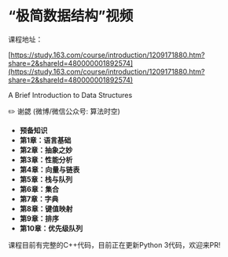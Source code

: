 # “极简数据结构”视频

课程地址：

[https://study.163.com/course/introduction/1209171880.htm?share=2&shareId=480000001892574](https://study.163.com/course/introduction/1209171880.htm?share=2&shareId=480000001892574)

A Brief Introduction to Data Structures

:pencil2: 谢勰 \(微博/微信公众号: 算法时空\)

* **预备知识**
* **第1章：语言基础**
* **第2章：抽象之妙**
* **第3章：性能分析**
* **第4章：向量与链表**
* **第5章：栈与队列**
* **第6章：集合**
* **第7章：字典**
* **第8章：键值映射**
* **第9章：排序**
* **第10章：优先级队列**

课程目前有完整的C++代码，目前正在更新Python 3代码，欢迎来PR!

